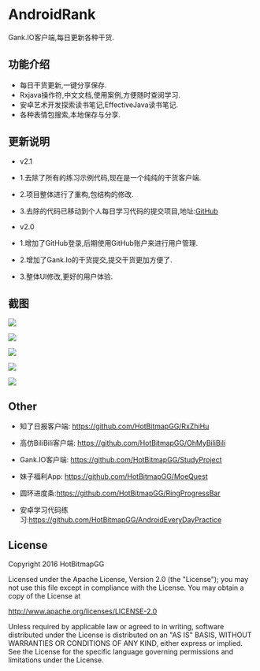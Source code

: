 # AndroidRank

Gank.IO客户端,每日更新各种干货.

## 功能介绍

* 每日干货更新,一键分享保存.
* Rxjava操作符,中文文档,使用案例,方便随时查阅学习.
* 安卓艺术开发探索读书笔记,EffectiveJava读书笔记.
* 各种表情包搜索,本地保存与分享.


## 更新说明

  * v2.1
  * 1.去除了所有的练习示例代码,现在是一个纯纯的干货客户端.
  * 2.项目整体进行了重构,包结构的修改.
  * 3.去除的代码已移动到个人每日学习代码的提交项目,地址:[GitHub](https://github.com/HotBitmapGG/AndroidEveryDayPractice)


  * v2.0
  * 1.增加了GitHub登录,后期使用GitHub账户来进行用户管理.
  * 2.增加了Gank.Io的干货提交,提交干货更加方便了.
  * 3.整体UI修改,更好的用户体验.


## 截图

![](https://github.com/HotBitmapGG/StudyProject/blob/studyRank/pic/01.jpg?raw=true)

![](https://github.com/HotBitmapGG/StudyProject/blob/studyRank/pic/02.jpg?raw=true)

![](https://github.com/HotBitmapGG/StudyProject/blob/studyRank/pic/03.jpg?raw=true)

![](https://github.com/HotBitmapGG/StudyProject/blob/studyRank/pic/07.jpg?raw=true)

![](https://github.com/HotBitmapGG/StudyProject/blob/studyRank/pic/08.jpg?raw=true)

## Other

* 知了日报客户端: https://github.com/HotBitmapGG/RxZhiHu

* 高仿BiliBili客户端: https://github.com/HotBitmapGG/OhMyBiliBili

* Gank.IO客户端: https://github.com/HotBitmapGG/StudyProject

* 妹子福利App: https://github.com/HotBitmapGG/MoeQuest

* 圆环进度条:https://github.com/HotBitmapGG/RingProgressBar

* 安卓学习代码练习:https://github.com/HotBitmapGG/AndroidEveryDayPractice

## License

 Copyright 2016 HotBitmapGG

 Licensed under the Apache License, Version 2.0 (the "License"); you may not use this file except in compliance with the License. You may obtain a copy of the License at

 http://www.apache.org/licenses/LICENSE-2.0

 Unless required by applicable law or agreed to in writing, software distributed under the License is distributed on an "AS IS" BASIS, WITHOUT WARRANTIES OR CONDITIONS OF ANY KIND, either express or implied. See the License for the specific language governing permissions and limitations under the License.





